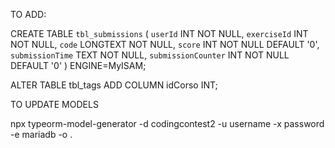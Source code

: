 TO ADD:

CREATE TABLE `tbl_submissions` (
`userId` INT NOT NULL,
`exerciseId` INT NOT NULL,
`code` LONGTEXT NOT NULL,
`score` INT NOT NULL DEFAULT '0',
`submissionTime` TEXT NOT NULL,
`submissionCounter` INT NOT NULL DEFAULT '0'
) ENGINE=MyISAM;

ALTER TABLE tbl_tags ADD COLUMN idCorso INT;

TO UPDATE MODELS

npx typeorm-model-generator -d codingcontest2 -u username -x password -e mariadb -o .
